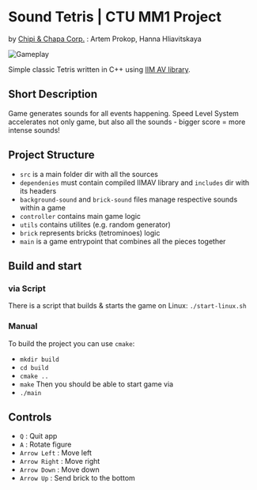 # Sound Tetris | CTU MM1 Project
by [Chipi & Chapa Corp.](https://exposedcat.notion.site/Chipi-Chapa-Corp-Home-f21182d34d3b41be999243534f871a9e) : Artem Prokop, Hanna Hliavitskaya

![Gameplay](video/gameplay.gif)

Simple classic Tetris written in C++ using [IIM AV library](https://projects.iim.cz/support:iimavlib). 


## Short Description
Game generates sounds for all events happening. Speed Level System accelerates not only game, but also all the sounds - bigger score = more intense sounds!

## Project Structure
- `src` is a main folder dir with all the sources
- `dependenies` must contain compiled IIMAV library and `includes` dir with its headers
- `background-sound` and `brick-sound` files manage respective sounds within a game
- `controller` contains main game logic
- `utils` contains utilites (e.g. random generator)
- `brick` represents bricks (tetrominoes) logic
- `main` is a game entrypoint that combines all the pieces together 
## Build and start
### via Script
There is a script that builds & starts the game on Linux:
`./start-linux.sh`

### Manual
To build the project you can use `cmake`:
- `mkdir build`
- `cd build`
- `cmake ..`
- `make`
Then you should be able to start game via
- `./main`

## Controls
- `Q` : Quit app
- `A` : Rotate figure
- `Arrow Left` : Move left
- `Arrow Right` : Move right
- `Arrow Down`  : Move down
- `Arrow Up`  : Send brick to the bottom
